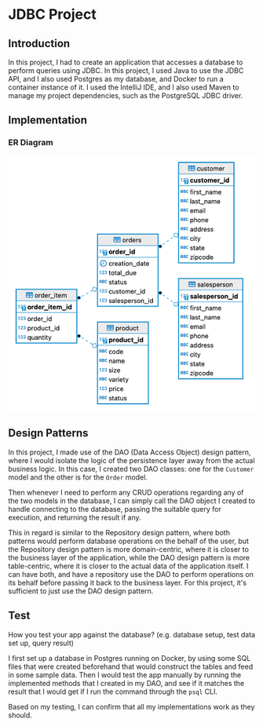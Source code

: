 # JDBC Project

## Introduction

In this project, I had to create an application that accesses a database to perform queries using JDBC. In this project, I used Java to use the JDBC API, and I also used Postgres as my database, and Docker to run a container instance of it. I used the IntelliJ IDE, and I also used Maven to manage my project dependencies, such as the PostgreSQL JDBC driver.

## Implementation
### ER Diagram

![ER Diagram](./assets/ER_Diagram.png)

## Design Patterns

In this project, I made use of the DAO (Data Access Object) design pattern, where I would isolate the logic of the persistence layer away from the actual business logic. In this case, I created two DAO classes: one for the `Customer` model and the other is for the `Order` model.

Then whenever I need to perform any CRUD operations regarding any of the two models in the database, I can simply call the DAO object I created to handle connecting to the database, passing the suitable query for execution, and returning the result if any.

This in regard is similar to the Repository design pattern, where both patterns would perform database operations on the behalf of the user, but the Repository design pattern is more domain-centric, where it is closer to the business layer of the application, while the DAO design pattern is more table-centric, where it is closer to the actual data of the application itself. I can have both, and have a repository use the DAO to perform operations on its behalf before passing it back to the business layer. For this project, it's sufficient to just use the DAO design pattern.

## Test
How you test your app against the database? (e.g. database setup, test data set up, query result)

I first set up a database in Postgres running on Docker, by using some SQL files that were created beforehand that would construct the tables and feed in some sample data. Then I would test the app manually by running the implemented methods that I created in my DAO, and see if it matches the result that I would get if I run the command through the `psql` CLI.

Based on my testing, I can confirm that all my implementations work as they should.
